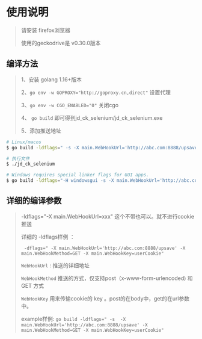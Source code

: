 # 使用说明

> 请安装 firefox浏览器
> 
> 使用的geckodrive是 v0.30.0版本
> 

## 编译方法
> 1、安装 golang 1.16+版本
> 
> 2、`go env -w GOPROXY="http://goproxy.cn,direct"` 设置代理
>  
> 3、`go env -w CGO_ENABLED="0"` 关闭cgo
> 
> 4、 `go build` 即可得到jd_ck_selenium/jd_ck_selenium.exe 
>
> 5、添加推送地址
```bash
# Linux/macos
$ go build -ldflags=" -s -X main.WebHookUrl='http://abc.com:8888/upsave'" -o jd_ck_selenium

# 执行文件
$ ./jd_ck_selenium

# Windows requires special linker flags for GUI apps.
$ go build -ldflags="-H windowsgui -s -X main.WebHookUrl='http://abc.com:8888/upsave'" -o jd_ck_selenium.exe
```
## 详细的编译参数
> -ldflags="-X main.WebHookUrl=xxx" 这个不带也可以。就不进行cookie推送
> 
> 详细的 -ldflags样例 ：
> 
> ` -dflags=" -X main.WebHookUrl='http://abc.com:8888/upsave' -X main.WebHookMethod=GET -X main.WebHookKey=userCookie"`
> 
> `WebHookUrl` : 推送的详细地址
> 
> `WebHookMethod` 推送的方式，仅支持post（x-www-form-urlencoded) 和 GET  方式
> 
>  `WebHookKey` 用来传输cookie的 key 。post的在body中，get的在url参数中。
>
> example样例: `go build -ldflags=" -s  -X main.WebHookUrl='http://abc.com:8888/upsave' -X main.WebHookMethod=GET -X main.WebHookKey=userCookie"`